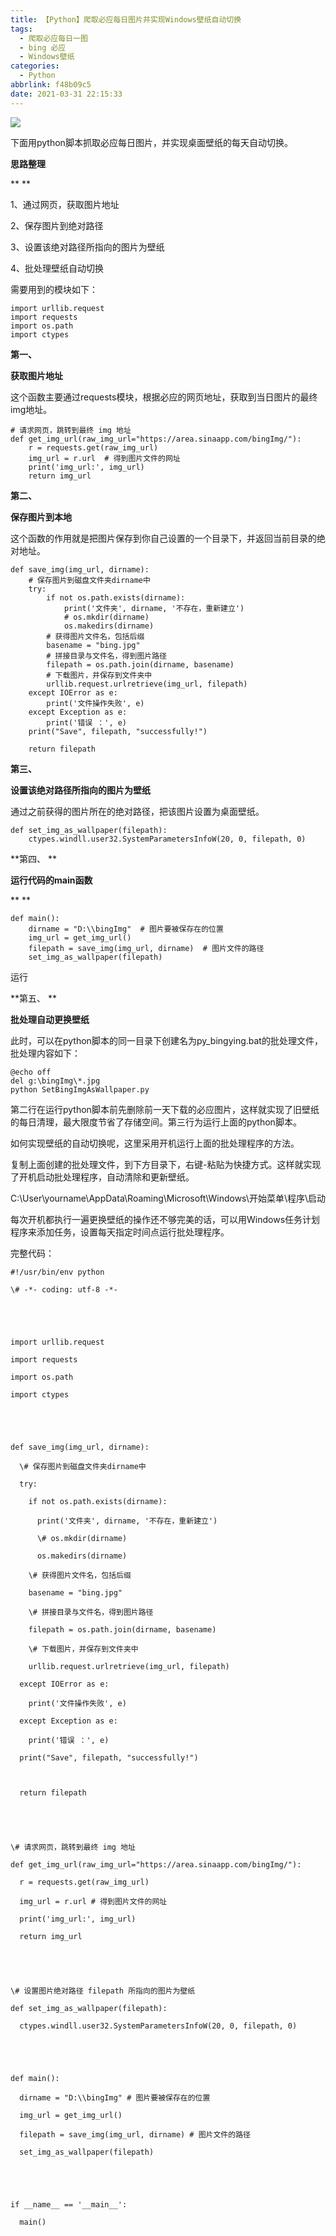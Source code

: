 ```yaml
---
title: 【Python】爬取必应每日图片并实现Windows壁纸自动切换
tags:
  - 爬取必应每日一图
  - bing 必应
  - Windows壁纸
categories:
  - Python
abbrlink: f48b09c5
date: 2021-03-31 22:15:33
---
```




![](/assets/blogImg/202103312233.jpg)

下面用python脚本抓取必应每日图片，并实现桌面壁纸的每天自动切换。

<!--more-->

**思路整理** 

**
**

1、通过网页，获取图片地址

2、保存图片到绝对路径

3、设置该绝对路径所指向的图片为壁纸

4、批处理壁纸自动切换



需要用到的模块如下：



```
import urllib.request
import requests
import os.path
import ctypes
```



**第一、**

**获取图片地址** 



这个函数主要通过requests模块，根据必应的网页地址，获取到当日图片的最终img地址。



```
# 请求网页，跳转到最终 img 地址
def get_img_url(raw_img_url="https://area.sinaapp.com/bingImg/"):
    r = requests.get(raw_img_url)
    img_url = r.url  # 得到图片文件的网址
    print('img_url:', img_url)
    return img_url
```





**第二、**

**保存图片到本地** 



这个函数的作用就是把图片保存到你自己设置的一个目录下，并返回当前目录的绝对地址。



```
def save_img(img_url, dirname):
    # 保存图片到磁盘文件夹dirname中
    try:
        if not os.path.exists(dirname):
            print('文件夹', dirname, '不存在，重新建立')
            # os.mkdir(dirname)
            os.makedirs(dirname)
        # 获得图片文件名，包括后缀
        basename = "bing.jpg"
        # 拼接目录与文件名，得到图片路径
        filepath = os.path.join(dirname, basename)
        # 下载图片，并保存到文件夹中
        urllib.request.urlretrieve(img_url, filepath)
    except IOError as e:
        print('文件操作失败', e)
    except Exception as e:
        print('错误 ：', e)
    print("Save", filepath, "successfully!")

    return filepath
```



**第三、**

**设置该绝对路径所指向的图片为壁纸** 



通过之前获得的图片所在的绝对路径，把该图片设置为桌面壁纸。



```
def set_img_as_wallpaper(filepath):
    ctypes.windll.user32.SystemParametersInfoW(20, 0, filepath, 0)
```



**第四、
**

**运行代码的main函数** 

**
**

```
def main():
    dirname = "D:\\bingImg"  # 图片要被保存在的位置
    img_url = get_img_url()
    filepath = save_img(img_url, dirname)  # 图片文件的路径
    set_img_as_wallpaper(filepath)
```



运行



**第五、
**

**批处理自动更换壁纸** 



此时，可以在python脚本的同一目录下创建名为py_bingying.bat的批处理文件，批处理内容如下：



```
@echo off
del g:\bingImg\*.jpg
python SetBingImgAsWallpaper.py
```



第二行在运行python脚本前先删除前一天下载的必应图片，这样就实现了旧壁纸的每日清理，最大限度节省了存储空间。第三行为运行上面的python脚本。



如何实现壁纸的自动切换呢，这里采用开机运行上面的批处理程序的方法。


复制上面创建的批处理文件，到下方目录下，右键-粘贴为快捷方式。这样就实现了开机启动批处理程序，自动清除和更新壁纸。



C:\User\yourname\AppData\Roaming\Microsoft\Windows\开始菜单\程序\启动



每次开机都执行一遍更换壁纸的操作还不够完美的话，可以用Windows任务计划程序来添加任务，设置每天指定时间点运行批处理程序。



完整代码：

```
#!/usr/bin/env python

\# -*- coding: utf-8 -*-





import urllib.request

import requests

import os.path

import ctypes





def save_img(img_url, dirname):

  \# 保存图片到磁盘文件夹dirname中

  try:

​    if not os.path.exists(dirname):

​      print('文件夹', dirname, '不存在，重新建立')

​      \# os.mkdir(dirname)

​      os.makedirs(dirname)

​    \# 获得图片文件名，包括后缀

​    basename = "bing.jpg"

​    \# 拼接目录与文件名，得到图片路径

​    filepath = os.path.join(dirname, basename)

​    \# 下载图片，并保存到文件夹中

​    urllib.request.urlretrieve(img_url, filepath)

  except IOError as e:

​    print('文件操作失败', e)

  except Exception as e:

​    print('错误 ：', e)

  print("Save", filepath, "successfully!")



  return filepath





\# 请求网页，跳转到最终 img 地址

def get_img_url(raw_img_url="https://area.sinaapp.com/bingImg/"):

  r = requests.get(raw_img_url)

  img_url = r.url # 得到图片文件的网址

  print('img_url:', img_url)

  return img_url





\# 设置图片绝对路径 filepath 所指向的图片为壁纸

def set_img_as_wallpaper(filepath):

  ctypes.windll.user32.SystemParametersInfoW(20, 0, filepath, 0)





def main():

  dirname = "D:\\bingImg" # 图片要被保存在的位置

  img_url = get_img_url()

  filepath = save_img(img_url, dirname) # 图片文件的路径

  set_img_as_wallpaper(filepath)





if __name__ == '__main__':

  main()
```

